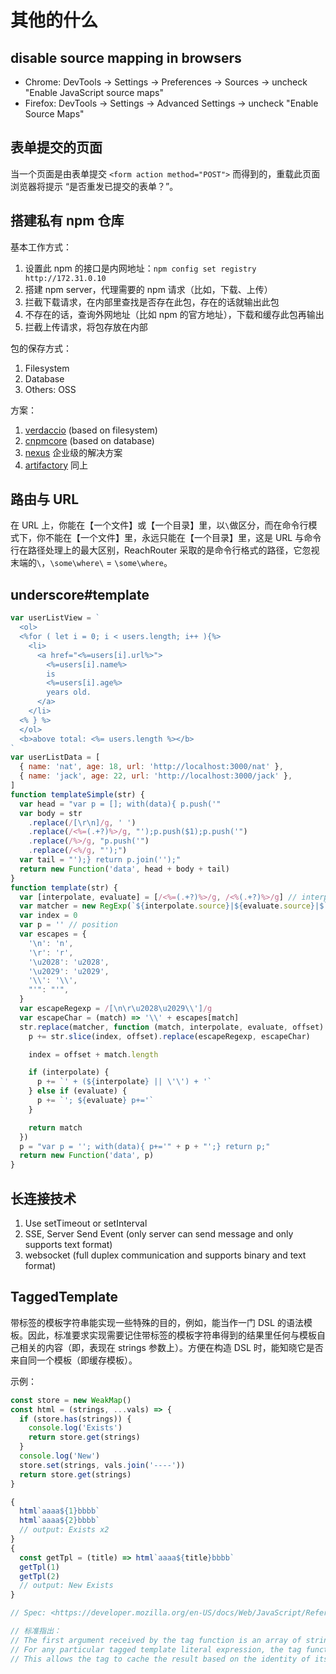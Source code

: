 # 其他的什么

## disable source mapping in browsers

- Chrome: DevTools -> Settings -> Preferences -> Sources -> uncheck "Enable JavaScript source maps"
- Firefox: DevTools -> Settings -> Advanced Settings -> uncheck "Enable Source Maps"

## 表单提交的页面

当一个页面是由表单提交 `<form action method="POST">` 而得到的，重载此页面浏览器将提示 “是否重发已提交的表单？”。

## 搭建私有 npm 仓库

基本工作方式：

1. 设置此 npm 的接口是内网地址：`npm config set registry http://172.31.0.10`
2. 搭建 npm server，代理需要的 npm 请求（比如，下载、上传）
3. 拦截下载请求，在内部里查找是否存在此包，存在的话就输出此包
4. 不存在的话，查询外网地址（比如 npm 的官方地址），下载和缓存此包再输出
5. 拦截上传请求，将包存放在内部

包的保存方式：

1. Filesystem
2. Database
3. Others: OSS

方案：

1. [verdaccio](https://github.com/verdaccio/verdaccio) (based on filesystem)
2. [cnpmcore](https://github.com/cnpm/cnpmcore) (based on database)
3. [nexus](https://www.sonatype.com/products/nexus-repository) 企业级的解决方案
4. [artifactory](https://jfrog.com/artifactory) 同上

## 路由与 URL

在 URL 上，你能在【一个文件】或【一个目录】里，以`\`做区分，而在命令行模式下，你不能在【一个文件】里，永远只能在【一个目录】里，这是 URL 与命令行在路径处理上的最大区别，ReachRouter 采取的是命令行格式的路径，它忽视末端的`\`，`\some\where\` = `\some\where`。

## underscore#template

```js
var userListView = `
  <ol>
  <%for ( let i = 0; i < users.length; i++ ){%>
    <li>
      <a href="<%=users[i].url%>">
        <%=users[i].name%>
        is
        <%=users[i].age%>
        years old.
      </a>
    </li>
  <% } %>
  </ol>
  <b>above total: <%= users.length %></b>
`
var userListData = [
  { name: 'nat', age: 18, url: 'http://localhost:3000/nat' },
  { name: 'jack', age: 22, url: 'http://localhost:3000/jack' },
]
function templateSimple(str) {
  var head = "var p = []; with(data){ p.push('"
  var body = str
    .replace(/[\r\n]/g, ' ')
    .replace(/<%=(.+?)%>/g, "');p.push($1);p.push('")
    .replace(/%>/g, "p.push('")
    .replace(/<%/g, "');")
  var tail = "');} return p.join('');"
  return new Function('data', head + body + tail)
}
function template(str) {
  var [interpolate, evaluate] = [/<%=(.+?)%>/g, /<%(.+?)%>/g] // interpolate插值 和 evaluate语句
  var matcher = new RegExp(`${interpolate.source}|${evaluate.source}|$`, 'g')
  var index = 0
  var p = '' // position
  var escapes = {
    '\n': 'n',
    '\r': 'r',
    '\u2028': 'u2028',
    '\u2029': 'u2029',
    '\\': '\\',
    "'": "'",
  }
  var escapeRegexp = /[\n\r\u2028\u2029\\']/g
  var escapeChar = (match) => '\\' + escapes[match]
  str.replace(matcher, function (match, interpolate, evaluate, offset) {
    p += str.slice(index, offset).replace(escapeRegexp, escapeChar)

    index = offset + match.length

    if (interpolate) {
      p += `' + (${interpolate} || \'\') + '`
    } else if (evaluate) {
      p += `'; ${evaluate} p+='`
    }

    return match
  })
  p = "var p = ''; with(data){ p+='" + p + "';} return p;"
  return new Function('data', p)
}
```

## 长连接技术

1. Use setTimeout or setInterval
2. SSE, Server Send Event (only server can send message and only supports text format)
3. websocket (full duplex communication and supports binary and text format)

## TaggedTemplate

带标签的模板字符串能实现一些特殊的目的，例如，能当作一门 DSL 的语法模板。因此，标准要求实现需要记住带标签的模板字符串得到的结果里任何与模板自己相关的内容（即，表现在 strings 参数上）。方便在构造 DSL 时，能知晓它是否来自同一个模板（即缓存模板）。

示例：

```js
const store = new WeakMap()
const html = (strings, ...vals) => {
  if (store.has(strings)) {
    console.log('Exists')
    return store.get(strings)
  }
  console.log('New')
  store.set(strings, vals.join('----'))
  return store.get(strings)
}

{
  html`aaaa${1}bbbb`
  html`aaaa${2}bbbb`
  // output: Exists x2
}
{
  const getTpl = (title) => html`aaaa${title}bbbb`
  getTpl(1)
  getTpl(2)
  // output: New Exists
}

// Spec: <https://developer.mozilla.org/en-US/docs/Web/JavaScript/Reference/Template_literals#tagged_templates>

// 标准指出：
// The first argument received by the tag function is an array of strings. For any template literal, its length is equal to the number of substitutions (occurrences of `${expr}`) plus one, and is therefore always non-empty.
// For any particular tagged template literal expression, the tag function will always be called with the exact same literal array, no matter how many times the literal is evaluated.
// This allows the tag to cache the result based on the identity of its first argument. To further ensure the array value's stability, the first argument and its raw property are both frozen, so you can't mutate them in any way.
```

